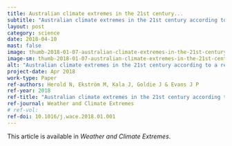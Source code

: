 ```yaml
---
title: Australian climate extremes in the 21st century...
subtitle: "Australian climate extremes in the 21st century according to a regional climate model ensemble: implications for health and agriculture."
layout: post
category: science
date: 2018-04-10
mast: false
image: thumb-2018-01-07-australian-climate-extremes-in-the-21st-century.png
image-sm: thumb-2018-01-07-australian-climate-extremes-in-the-21st-century.png
alt: "Australian climate extremes in the 21st century according to a regional climate model ensemble: implications for health and agriculture."
project-date: Apr 2018
work-type: Paper
ref-authors: Herold N, Ekström M, Kala J, Goldie J & Evans J P
ref-year: 2018
ref-title: "Australian climate extremes in the 21st century according to a regional climate model ensemble: implications for health and agriculture."
ref-journal: Weather and Climate Extremes
# ref-vol: 
ref-doi: 10.1016/j.wace.2018.01.001
---
```


This article is available in _Weather and Climate Extremes_.
